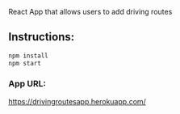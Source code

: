 React App that allows users to add driving routes

## Instructions:

```sh
npm install
npm start
```

### App URL:

https://drivingroutesapp.herokuapp.com/
